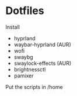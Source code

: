 # Dotfiles

Install
- hyprland
- waybar-hyprland (AUR)
- wofi
- swaybg
- swaylock-effects (AUR)
- brightnessctl
- pamixer

Put the scripts in /home
